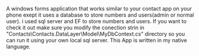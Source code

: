 A windows forms application that works similar to your contact app on your phone exept it uses a database to store numbers and users(admin or normal user).
i used sql server and EF to store numbers and users.
If you want to check it out make sure you modify the conection strin in "Contacts\Contacts.DataLayer\Model\MyDbContext.cs" directory so you can run it using your own local sql server.
This App is written in my native language.
